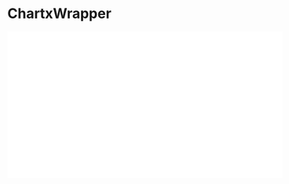 # ChartxWrapper

<div bx-name="components/chartxwrapper" 
    data-type="line"
    data-options="{}"
    data-data="[
        ['VAL1: ', 'VAL2: ', 'VAL3: ', 'VAL4: '],
        [1, 101, 20, 33],
        [2, 67, 51, 26],
        [3, 76, 45, 43],
        [4, 58, 35, 31],
        [5, 79, 73, 71],
        [6, 88, 54, 39],
        [7, 56, 68, 65],
        [8, 99, 83, 51]
    ]" style='background:#ffffff;width:560px;height:300px;'></div>